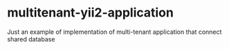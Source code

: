 # multitenant-yii2-application
Just an example of implementation of multi-tenant application that connect shared database 
